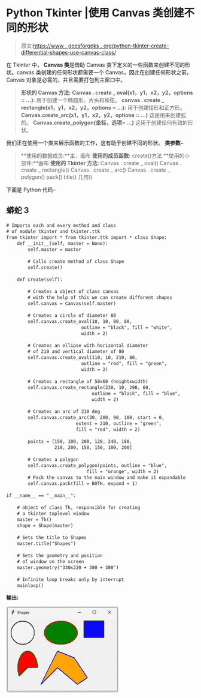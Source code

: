 # Python Tkinter |使用 Canvas 类创建不同的形状

> 原文:[https://www . geesforgeks . org/python-tkinter-create-differential-shapes-use-canvas-class/](https://www.geeksforgeeks.org/python-tkinter-create-different-shapes-using-canvas-class/)

在 Tkinter 中， **Canvas 类**是借助 Canvas 类下定义的一些函数来创建不同的形状。canvas 类创建的任何形状都需要一个 Canvas，因此在创建任何形状之前，Canvas 对象是必需的，并且需要打包到主窗口中。

> **形状的 Canvas 方法:**
> **Canvas . create _ oval(x1，y1，x2，y2，options = …):** 用于创建一个椭圆形、片头和和弦。
> **canvas . create _ rectangle(x1，y1，x2，y2，options = …):** 用于创建矩形和正方形。
> **Canvas.create_arc(x1，y1，x2，y2，options = …)** 这是用来创建弧的。
> **Canvas.create_polygon(坐标，选项= …)** 这用于创建任何有效的形状。

我们正在使用一个类来展示函数的工作，这有助于创建不同的形状。
**类参数–**

> **使用的数据成员:**主，画布
> **使用的成员函数:** create()方法
> **使用的小部件:**画布
> **使用的 Tkinter 方法:**
> Canvas . create _ oval()
> Canvas . create _ rectangle()
> Canvas . create _ arc()
> Canvas . create _ polygon()
> pack()
> title()
> 几何()

下面是 Python 代码–

## 蟒蛇 3

```
# Imports each and every method and class
# of module tkinter and tkinter.ttk
from tkinter import * from tkinter.ttk import * class Shape:
    def __init__(self, master = None):
        self.master = master

        # Calls create method of class Shape
        self.create()

    def create(self):

        # Creates a object of class canvas
        # with the help of this we can create different shapes
        self.canvas = Canvas(self.master)

        # Creates a circle of diameter 80
        self.canvas.create_oval(10, 10, 80, 80,
                            outline = "black", fill = "white",
                            width = 2)

        # Creates an ellipse with horizontal diameter
        # of 210 and vertical diameter of 80
        self.canvas.create_oval(110, 10, 210, 80,
                            outline = "red", fill = "green",
                            width = 2)

        # Creates a rectangle of 50x60 (heightxwidth)
        self.canvas.create_rectangle(230, 10, 290, 60,
                                outline = "black", fill = "blue",
                                width = 2)

        # Creates an arc of 210 deg
        self.canvas.create_arc(30, 200, 90, 100, start = 0,
                          extent = 210, outline = "green",
                          fill = "red", width = 2)

        points = [150, 100, 200, 120, 240, 180,
                  210, 200, 150, 150, 100, 200]

        # Creates a polygon
        self.canvas.create_polygon(points, outline = "blue",
                              fill = "orange", width = 2)
        # Pack the canvas to the main window and make it expandable
        self.canvas.pack(fill = BOTH, expand = 1)

if __name__ == "__main__":

    # object of class Tk, responsible for creating
    # a tkinter toplevel window
    master = Tk()
    shape = Shape(master)

    # Sets the title to Shapes
    master.title("Shapes")

    # Sets the geometry and position
    # of window on the screen
    master.geometry("330x220 + 300 + 300")

    # Infinite loop breaks only by interrupt
    mainloop()
```

**输出:**

![](img/3d8b1e808a9216e8230d37b567ed7fa3.png)